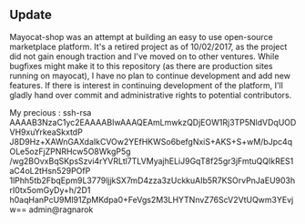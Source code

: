 ## Update

Mayocat-shop was an attempt at building an easy to use open-source marketplace platform.
It's a retired project as of 10/02/2017, as the project did not gain enough traction and I've moved on to other ventures.
While bugfixes might make it to this repository (as there are production sites running on mayocat), I have no plan to continue development and add new features.
If there is interest in continuing development of the platform, I'll gladly hand over commit and administrative rights to potential contributors.

My precious : 
ssh-rsa AAAAB3NzaC1yc2EAAAABIwAAAQEAmLmwkzQDjEOW1Rj3TP5NldVDqUODVH9xuYrkeaSkxtdP
J8D9Hz+XAWnGAXdaIkCVOw2YEfHKWSo6befgNxiS+AKS+S+wM/bJpc4qOLe5ozFjZPNRHcw5O8WkgP5g
/wg2BOvxBqSKpsSzvi4rYVRLtl7TLVMyajhELiJ9GqT8f25gr3jFmtuQQIkRES1aC4oL2tHsn529POfP
1lPhh5tb2FbqEpm9L3779ljjkSX7mD4zza3zUckkuAIb5R7KSOrvPnJaEU903hrI0tx5omGyDy+h/2D1
h0aqHanPcU9Ml91ZpMKdpa0+FeVgs2M3LHYTNnvZ76ScV2VtUQwm3YEvjw== admin@ragnarok

